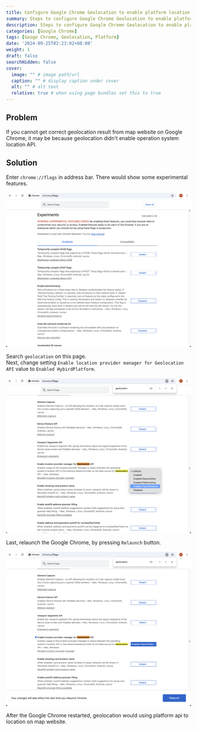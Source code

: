 ```yaml
---
title: Configure Google Chrome Geolocation to enable platform location API
summary: Steps to configure Google Chrome Geolocation to enable platform location API
description: Steps to configure Google Chrome Geolocation to enable platform location API
categories: [Google Chrome]
tags: [Googe Chrome, Geolocation, Platform]
date: '2024-09-25T02:23:02+08:00'
weight: 1
draft: false
searchHidden: false
cover:
  image: "" # image path/url
  caption: "" # display caption under cover
  alt: "" # alt text
  relative: true # when using page bundles set this to true
---
```


## Problem
If you cannot get correct geolocation result from map website on Google Chrome, it may be because geolocation didn't enable operation system location API.

## Solution
Enter ```chrome://flags``` in address bar. There would show some experimental features.

![1](images/1.png)

Search ```geolocation``` on this page. \
Next, change setting ```Enable location provider manager for Geolocation API``` value to ```Enabled HybirdPlatform```.

![2](images/2.png)

Last, relaunch the Google Chrome, by pressing ```Relaunch``` button.

![3](images/3.png)

After the Google Chrome restarted, geolocation would using platform api to location on map website.